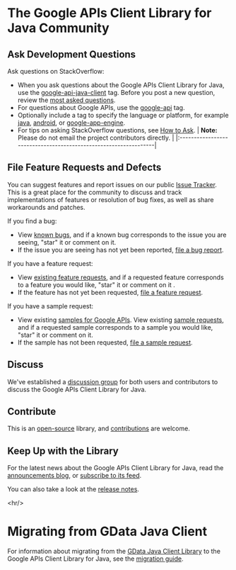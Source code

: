 # The Google APIs Client Library for Java Community #

## Ask Development Questions ##

Ask  questions on StackOverflow:
  * When you ask questions about the Google APIs Client Library for Java, use the [google-api-java-client](http://stackoverflow.com/questions/tagged/google-api-java-client) tag. Before you post a new question, review the [most asked questions](http://stackoverflow.com/questions/tagged/google-api-java-client?sort=faq&amp;pagesize=50).
  * For questions about Google APIs, use the [google-api](http://stackoverflow.com/questions/tagged/google-api) tag.
  * Optionally include a tag to specify the language or platform, for example [java](http://stackoverflow.com/questions/tagged/google-api-java-client+java), [android](http://stackoverflow.com/questions/tagged/google-api-java-client+android), or [google-app-engine](http://stackoverflow.com/questions/tagged/google-api-java-client+google-app-engine).
  * For tips on asking StackOverflow questions, see [How to Ask](http://stackoverflow.com/questions/ask).
| **Note:** Please do not email the project contributors directly. |
|:-----------------------------------------------------------------|

## File Feature Requests and Defects ##

You can suggest features and report issues on our public [Issue Tracker](https://code.google.com/p/google-api-java-client/issues/list). This is a great place for the community to discuss and track implementations of features or resolution of bug fixes, as well as share workarounds and patches.

If you find a bug:
  * View [known bugs](http://code.google.com/p/google-api-java-client/issues/list?can=2&q=Type%3DDefect&sort=priority&colspec=ID+Milestone+Summary), and if a known bug corresponds to the issue you are seeing, "star" it or comment on it.
  * If the issue you are seeing has not yet been reported,  [file a bug report](http://code.google.com/p/google-api-java-client/issues/entry).

If you have a feature request:
  * View [existing feature requests](http://code.google.com/p/google-api-java-client/issues/list?can=2&q=type%3DEnhancement&sort=milestone+priority&colspec=ID+Milestone+Summary), and if a requested feature corresponds to a feature you would like, "star" it or comment on it .
  * If the feature has not yet been requested, [file a feature request](http://code.google.com/p/google-api-java-client/issues/entry?template=Request%20a%20Feature).

If you have a sample request:
  * View existing [samples for Google APIs](Samples.md). View existing [sample requests](http://code.google.com/p/google-api-java-client/issues/list?can=2&q=type%3DSample&sort=priority&colspec=ID+Priority+Summary), and if a requested sample corresponds to a sample you would like, "star" it or comment on it.
  * If the sample has not been requested, [file a sample request](http://code.google.com/p/google-api-java-client/issues/entry?template=Request%20a%20Sample).

## Discuss ##

We've established a [discussion group](http://groups.google.com/group/google-api-java-client)  for both users and contributors to discuss the Google APIs Client Library for Java.

## Contribute ##

This is an [open-source](http://code.google.com/p/google-api-java-client/source/browse/) library, and [contributions](BecomingAContributor.md) are welcome.

## Keep Up with the Library ##

For the latest news about the Google APIs Client Library for Java, read the [announcements blog](http://google-api-java-client.blogspot.com/), or [subscribe to its feed](http://google-api-java-client.blogspot.com/feeds/posts/default).

You can also take a look at the [release notes](ReleaseNotes.md).


&lt;hr/&gt;


# Migrating from GData Java Client #
For information about migrating from the [GData Java Client Library](http://code.google.com/p/gdata-java-client/) to the Google APIs Client Library for Java, see the [migration guide](http://code.google.com/p/gdata-java-client/wiki/MigratingToGoogleApiJavaClient).